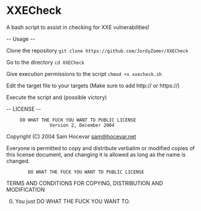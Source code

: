# XXECheck
A bash script to assist in checking for XXE vulnerabilities!


-- Usage --

Clone the repository
 ```git clone https://github.com/JordyZomer/XXECheck```
 
 Go to the directory
 ```cd XXECheck```
 
 Give execution permissions to the script
 ```chmod +x xxecheck.sh```
 
 Edit the target file to your targets (Make sure to add http:// or https://)
 
 Execute the script and (possible victory)
 
 
 -- LICENSE -- 
 
         DO WHAT THE FUCK YOU WANT TO PUBLIC LICENSE 
                    Version 2, December 2004 

 Copyright (C) 2004 Sam Hocevar <sam@hocevar.net> 

 Everyone is permitted to copy and distribute verbatim or modified 
 copies of this license document, and changing it is allowed as long 
 as the name is changed. 

            DO WHAT THE FUCK YOU WANT TO PUBLIC LICENSE 
   TERMS AND CONDITIONS FOR COPYING, DISTRIBUTION AND MODIFICATION 

  0. You just DO WHAT THE FUCK YOU WANT TO.
